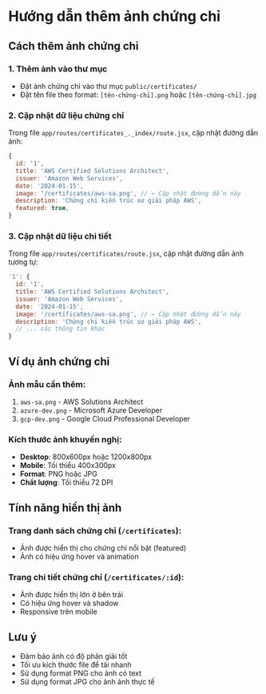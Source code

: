 # Hướng dẫn thêm ảnh chứng chỉ

## Cách thêm ảnh chứng chỉ

### 1. Thêm ảnh vào thư mục
- Đặt ảnh chứng chỉ vào thư mục `public/certificates/`
- Đặt tên file theo format: `[tên-chứng-chỉ].png` hoặc `[tên-chứng-chỉ].jpg`

### 2. Cập nhật dữ liệu chứng chỉ
Trong file `app/routes/certificates_._index/route.jsx`, cập nhật đường dẫn ảnh:

```javascript
{
  id: '1',
  title: 'AWS Certified Solutions Architect',
  issuer: 'Amazon Web Services',
  date: '2024-01-15',
  image: '/certificates/aws-sa.png', // ← Cập nhật đường dẫn này
  description: 'Chứng chỉ kiến trúc sư giải pháp AWS',
  featured: true,
}
```

### 3. Cập nhật dữ liệu chi tiết
Trong file `app/routes/certificates/route.jsx`, cập nhật đường dẫn ảnh tương tự:

```javascript
'1': {
  id: '1',
  title: 'AWS Certified Solutions Architect',
  issuer: 'Amazon Web Services',
  date: '2024-01-15',
  image: '/certificates/aws-sa.png', // ← Cập nhật đường dẫn này
  description: 'Chứng chỉ kiến trúc sư giải pháp AWS',
  // ... các thông tin khác
}
```

## Ví dụ ảnh chứng chỉ

### Ảnh mẫu cần thêm:
1. `aws-sa.png` - AWS Solutions Architect
2. `azure-dev.png` - Microsoft Azure Developer
3. `gcp-dev.png` - Google Cloud Professional Developer

### Kích thước ảnh khuyến nghị:
- **Desktop**: 800x600px hoặc 1200x800px
- **Mobile**: Tối thiểu 400x300px
- **Format**: PNG hoặc JPG
- **Chất lượng**: Tối thiểu 72 DPI

## Tính năng hiển thị ảnh

### Trang danh sách chứng chỉ (`/certificates`):
- Ảnh được hiển thị cho chứng chỉ nổi bật (featured)
- Ảnh có hiệu ứng hover và animation

### Trang chi tiết chứng chỉ (`/certificates/:id`):
- Ảnh được hiển thị lớn ở bên trái
- Có hiệu ứng hover và shadow
- Responsive trên mobile

## Lưu ý
- Đảm bảo ảnh có độ phân giải tốt
- Tối ưu kích thước file để tải nhanh
- Sử dụng format PNG cho ảnh có text
- Sử dụng format JPG cho ảnh ảnh thực tế 
